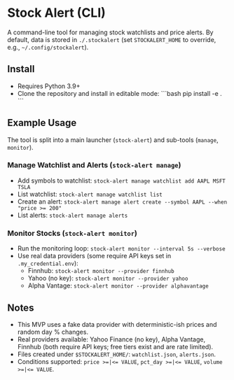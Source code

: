 Stock Alert (CLI)
=====================

A command-line tool for managing stock watchlists and price alerts. By default, data is stored in `./.stockalert` (set `STOCKALERT_HOME` to override, e.g., `~/.config/stockalert`).

Install
-------

- Requires Python 3.9+
- Clone the repository and install in editable mode:
  \`\`\`bash
  pip install -e .
  \`\`\`

Example Usage
-------------

The tool is split into a main launcher (`stock-alert`) and sub-tools (`manage`, `monitor`).

### Manage Watchlist and Alerts (`stock-alert manage`)

- Add symbols to watchlist: `stock-alert manage watchlist add AAPL MSFT TSLA`
- List watchlist: `stock-alert manage watchlist list`
- Create an alert: `stock-alert manage alert create --symbol AAPL --when "price >= 200"`
- List alerts: `stock-alert manage alerts`

### Monitor Stocks (`stock-alert monitor`)

- Run the monitoring loop: `stock-alert monitor --interval 5s --verbose`
- Use real data providers (some require API keys set in `.my_credential.env`):
  - Finnhub: `stock-alert monitor --provider finnhub`
  - Yahoo (no key): `stock-alert monitor --provider yahoo`
  - Alpha Vantage: `stock-alert monitor --provider alphavantage`

Notes
-----

- This MVP uses a fake data provider with deterministic-ish prices and random day % changes.
- Real providers available: Yahoo Finance (no key), Alpha Vantage, Finnhub (both require API keys; free tiers exist and are rate limited).
- Files created under `$STOCKALERT_HOME/`: `watchlist.json`, `alerts.json`.
- Conditions supported: `price >=|<= VALUE`, `pct_day >=|<= VALUE`, `volume >=|<= VALUE`.
